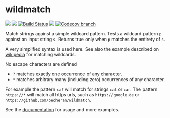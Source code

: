 # wildmatch

[![](http://meritbadge.herokuapp.com/wildmatch)](https://crates.io/crates/wildmatch)
[![](https://badgen.net/crates/d/wildmatch)](https://crates.io/crates/wildmatch)
[![Build Status](https://gitlab.com/becheran/wildmatch_ci/badges/master/pipeline.svg)](https://gitlab.com/becheran/wildmatch_ci/pipelines)
[![](https://img.shields.io/badge/License-MIT-yellow.svg)](https://opensource.org/licenses/MIT)
[![Codecov branch](https://img.shields.io/codecov/c/github/becheran/wildmatch/master)](https://codecov.io/gh/becheran/wildmatch)

Match strings against a simple wildcard pattern. Tests a wildcard pattern `p` against an input string `s`. Returns true only when `p` matches the entirety of `s`.

A very simplified syntax is used here. See also the example described on [wikipedia](https://en.wikipedia.org/wiki/Matching_wildcards) for matching wildcards.

No escape characters are defined

- `?` matches exactly one occurrence of any character.
- `*` matches arbitrary many (including zero) occurrences of any character.

For example the pattern `ca?` will match for strings `cat` or `car`. The pattern `https://*` will match all https urls, such as `https://google.de` or `https://github.com/becheran/wildmatch`.

See the [documentation](https://docs.rs/wildmatch) for usage and more examples.
